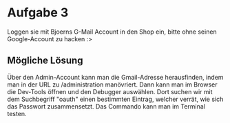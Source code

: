 # Aufgabe 3
Loggen sie mit Bjoerns G-Mail Account in den Shop ein, bitte ohne seinen Google-Account zu hacken :>

## Mögliche Lösung
Über den Admin-Account kann man die Gmail-Adresse herausfinden, indem man in der URL zu /administration manövriert.
Dann kann man im Browser die Dev-Tools öffnen und den Debugger auswählen. Dort suchen wir mit dem Suchbegriff "oauth" einen bestimmten Eintrag, welcher verrät, wie sich das Passwort zusammensetzt. Das Commando kann man im Terminal testen.